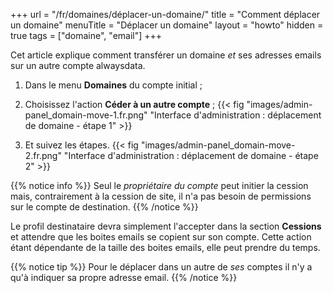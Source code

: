 +++
url = "/fr/domaines/déplacer-un-domaine/"
title = "Comment déplacer un domaine"
menuTitle = "Déplacer un domaine"
layout = "howto"
hidden = true
tags = ["domaine", "email"]
+++

Cet article explique comment transférer un domaine _et_ ses adresses emails sur un autre compte alwaysdata.

1. Dans le menu **Domaines** du compte initial ;

2. Choisissez l'action **Céder à un autre compte** ;
{{< fig "images/admin-panel_domain-move-1.fr.png" "Interface d'administration : déplacement de domaine - étape 1" >}}
3. Et suivez les étapes.
{{< fig "images/admin-panel_domain-move-2.fr.png" "Interface d'administration : déplacement de domaine - étape 2" >}}

{{% notice info %}}
Seul le _propriétaire du compte_ peut initier la cession mais, contrairement à la cession de site, il n'a pas besoin de permissions sur le compte de destination.
{{% /notice %}}

Le profil destinataire devra simplement l'accepter dans la section **Cessions** et attendre que les boites emails se copient sur son compte. Cette action étant dépendante de la taille des boites emails, elle peut prendre du temps.

{{% notice tip %}}
Pour le déplacer dans un autre de _ses_ comptes il n'y a qu'à indiquer sa propre adresse email.
{{% /notice %}}
